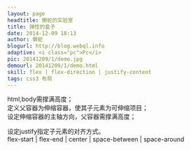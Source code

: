 ```yaml
---
layout: page
headtitle: 懒蛇的实验室
title: 弹性的盒子
date: 2014-12-09 18:13
author: 懒蛇
blogurl: http://blog.webql.info
adaptive: <i class="pc">Pc</i>
pic: 20141209/1/demo.jpg
demourl: 20141209/1/demo.html
skill: flex | flex-direction | justify-content
tags: css3 布局
---
```


html,body需撑满高度；<br />
定义父容器为伸缩容器，使其子元素为可伸缩项目；<br />
设定伸缩容器的主轴方向，父容器需撑满高度；

设定justify指定子元素的对齐方式。<br />
flex-start | flex-end | center | space-between | space-around